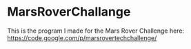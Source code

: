 MarsRoverChallange
==================

This is the program I made for the Mars Rover Challenge here: https://code.google.com/p/marsrovertechchallenge/
